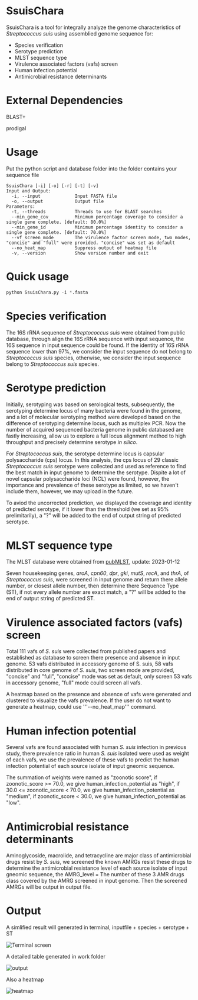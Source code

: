 # SsuisChara
SsuisChara is a tool for integrally analyze the genome characteristics of *Streptococcus suis* using assemblied genome sequence for:
 * Species verification
 * Serotype prediction
 * MLST sequence type
 * Virulence associated factors (vafs) screen
 * Human infection potential
 * Antimicrobial resistance determinants

# External Dependencies
BLAST+

prodigal

# Usage
Put the python script and database folder into the folder contains your sequence file

```
SsuisChara [-i] [-o] [-r] [-t] [-v]
Input and Output:
  -i, --input             Input FASTA file
  -o, --output            Output file
Parameters:
  -t, --threads           Threads to use for BLAST searches
  --min_gene_cov          Minimum percentage coverage to consider a single gene complete. [default: 80.0%]
  --min_gene_id           Minimum percentage identity to consider a single gene complete. [default: 70.0%]
  --vf_screen_mode        The virulence factor screen mode, two modes, "concise" and "full" were provided. "concise" was set as default
  --no_heat_map           Suppress output of heatmap file
  -v, --version           Show version number and exit
```
# Quick usage
``` Python
python SsuisChara.py -i *.fasta 
```
# Species verification
  The 16S rRNA sequence of *Streptococcus suis* were obtained from public database, through align the 16S rRNA sequence with input sequence, the 16S sequence in input sequence could be found. If the identity of 16S rRNA sequence lower than 97%, we consider the input sequence do not belong to *Streptococcus suis* species, otherwise, we consider the input sequence belong to *Streptococcus suis* species.
# Serotype prediction
  Initially, serotyping was based on serological tests, subsequently, the serotyping determine locus of many bacteria were found in the genome, and a lot of molecular serotyping method were developed based on the difference of serotyping determine locus, such as multiplex PCR. Now the number of acquired sequenced bacteria genome in public databased are fastly increasing, allow us to explore a full locus alignment method to high throughput and precisely determine serotype *in silico*.
  
  For *Streptococcus suis*, the serotype determine locus is capsular polysaccharide (cps) locus. In this analysis, the cps locus of 29 classic *Streptococcus suis* serotype were collected and used as reference to find the best match in input genome to determine the serotype. Dispite a lot of novel capsular polysaccharide loci (NCL) were found, however, the importance and prevalence of these serotype as limited, so we haven't include them, however, we may upload in the future.
  
  To aviod the uncorrected prediction, we displayed the coverage and identity of predicted serotype, if it lower than the threshold (we set as 95% prelimitarily), a "?" will be added to the end of output string of predicted serotype.
# MLST sequence type
  The MLST database were obtained from [pubMLST](https://pubmlst.org/), update: 2023-01-12
  
  Seven housekeeping genes, *aroA*, *cpn60*, *dpr*, *gki*, *mutS*, *recA*, and *thrA*, of *Streptococcus suis*, were screened in input genome and return there allele number, or closest allele number, then determine there Sequence Type (ST), if not every allele number are exact match, a "?" will be added to the end of output string of predicted ST.
# Virulence associated factors (vafs) screen
  Total 111 vafs of *S. suis* were collected from published papers and established as database to screen there presence and absence in input genome. 53 vafs distributed in accessory genome of S. suis, 58 vafs distributed in core genome of *S. suis*, two screen mode are provided, "concise" and "full", "concise" mode was set as default, only screen 53 vafs in accessory genome, "full" mode could screen all vafs.
  
  A heatmap based on the presence and absence of vafs were generated and clustered to visualize the vafs prevalence. If the user do not want to generate a heatmap, could use '''--no_heat_map''' command.
# Human infection potential
  Several vafs are found associated with human *S. suis* infection in previous study, there prevalence ratio in human *S. suis* isolated were used as weight of each vafs, we use the prevalence of these vafs to predict the human infection potential of each source isolate of input gneomic sequence.
  
  The summation of weights were named as "zoonotic score", if zoonotic_score >= 70.0, we give human_infection_potential as "high", if 30.0 <= zoonotic_score < 70.0, we give human_infection_potential as "medium", if zoonotic_score < 30.0, we give human_infection_potential as "low".
# Antimicrobial resistance determinants
  Aminoglycoside, macrolide, and tetracycline are major class of antimicrobial drugs resist by *S. suis*, we screened the known AMRGs resist these drugs to determine the antimicrobial resistance level of each source isolate of input gneomic sequence, the AMRG_level = The number of these 3 AMR drugs class covered by the AMRG screened in input genome. Then the screened AMRGs will be output in output file.
# Output
  A simlified result will generated in terminal, inputfile + species + serotype + ST
  
![Terminal screen](https://user-images.githubusercontent.com/108860907/214083327-5432ad06-bc12-4d68-9ae9-cc7b567dc338.png)

 A detailed table generated in work folder
 
![output](https://user-images.githubusercontent.com/108860907/214313514-6dbcacb0-9dbc-4152-bed5-7ee5a2eca13b.png)

 Also a heatmap
 
![heatmap](https://user-images.githubusercontent.com/108860907/214313545-fa92b053-7e36-40e7-8d81-40862fba2434.png)
